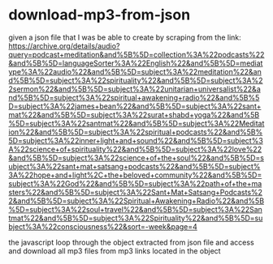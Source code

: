 # download-mp3-from-json

given a json file that I was be able to create by scraping from the link: 
https://archive.org/details/audio?query=podcast+meditation&and%5B%5D=collection%3A%22podcasts%22&and%5B%5D=languageSorter%3A%22English%22&and%5B%5D=mediatype%3A%22audio%22&and%5B%5D=subject%3A%22meditation%22&and%5B%5D=subject%3A%22spirituality%22&and%5B%5D=subject%3A%22sermon%22&and%5B%5D=subject%3A%22unitarian+universalist%22&and%5B%5D=subject%3A%22spiritual+awakening+radio%22&and%5B%5D=subject%3A%22james+bean%22&and%5B%5D=subject%3A%22sant+mat%22&and%5B%5D=subject%3A%22surat+shabd+yoga%22&and%5B%5D=subject%3A%22santmat%22&and%5B%5D=subject%3A%22Meditation%22&and%5B%5D=subject%3A%22spiritual+podcasts%22&and%5B%5D=subject%3A%22inner+light+and+sound%22&and%5B%5D=subject%3A%22science+of+spirituality%22&and%5B%5D=subject%3A%22love%22&and%5B%5D=subject%3A%22science+of+the+soul%22&and%5B%5D=subject%3A%22sant+mat+satsang+podcasts%22&and%5B%5D=subject%3A%22hope+and+light%2C+the+beloved+community%22&and%5B%5D=subject%3A%22God%22&and%5B%5D=subject%3A%22path+of+the+masters%22&and%5B%5D=subject%3A%22Sant+Mat+Satsang+Podcasts%22&and%5B%5D=subject%3A%22Spiritual+Awakening+Radio%22&and%5B%5D=subject%3A%22soul+travel%22&and%5B%5D=subject%3A%22Santmat%22&and%5B%5D=subject%3A%22Spirituality%22&and%5B%5D=subject%3A%22consciousness%22&sort=-week&page=4

the javascript loop through the object extracted from json file and access and download all mp3 files from mp3 links located in the object
